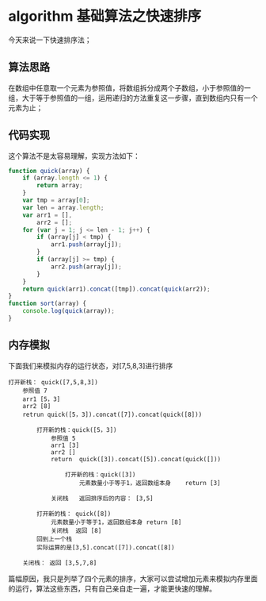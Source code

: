 <!-- Date: 2017-06-05 10:51 -->

# algorithm 基础算法之快速排序

今天来说一下快速排序法；

## 算法思路

在数组中任意取一个元素为参照值，将数组拆分成两个子数组，小于参照值的一组，大于等于参照值的一组，运用递归的方法重复这一步骤，直到数组内只有一个元素为止；

## 代码实现

这个算法不是太容易理解，实现方法如下：

```js
function quick(array) {
    if (array.length <= 1) {
        return array;
    }
    var tmp = array[0];
    var len = array.length;
    var arr1 = [],
        arr2 = [];
    for (var j = 1; j <= len - 1; j++) {
        if (array[j] < tmp) {
            arr1.push(array[j]);
        }
        if (array[j] >= tmp) {
            arr2.push(array[j]);
        }
    }
    return quick(arr1).concat([tmp]).concat(quick(arr2));
}
function sort(array) {
    console.log(quick(array));
}
```

## 内存模拟

下面我们来模拟内存的运行状态，对[7,5,8,3]进行排序

```
打开新栈： quick([7,5,8,3])
    参照值 7
    arr1 [5，3]
    arr2 [8]
    retrun quick([5，3]).concat([7]).concat(quick([8]))

        打开新的栈：quick([5，3])
            参照值 5
            arr1 [3]
            arr2 []
            return  quick([3]).concat([5]).concat(quick([]))

                打开新的栈：quick([3])
                    元素数量小于等于1，返回数组本身    return [3]

            关闭栈   返回排序后的内容： [3,5]

        打开新的栈： quick([8])
            元素数量小于等于1，返回数组本身 return [8]
            关闭栈  返回 [8]
        回到上一个栈
        实际运算的是[3,5].concat([7]).concat([8])

    关闭栈： 返回 [3,5,7,8]
```

篇幅原因，我只是列举了四个元素的排序，大家可以尝试增加元素来模拟内存里面的运行，算法这些东西，只有自己亲自走一遍，才能更快速的理解。
